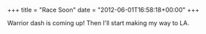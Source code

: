 +++
title = "Race Soon"
date = "2012-06-01T16:58:18+00:00"
+++

Warrior dash is coming up!  Then I'll start making my way to LA.
			